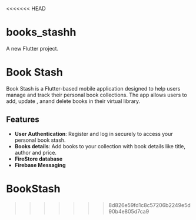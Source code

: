 <<<<<<< HEAD
# books_stashh

A new Flutter project.

# Book Stash

Book Stash is a Flutter-based mobile application designed to help users manage and track their personal book collections. The app allows users to add, update , anand delete books in their virtual library.

## Features

- **User Authentication**: Register and log in securely to access your personal book stash.
- **Books details**: Add books to your collection with book details like title, author and price.
- **FireStore database**
- **Firebase Messaging**



# BookStash
>>>>>>> 8d826e59fd1c8c57206b2249e5d90b4e805d7ca9
